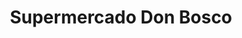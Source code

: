 ---
title: "Supermercado Don Bosco"
url: /puerto-natales/supermercado-don-bosco/
shop: supermercado
---